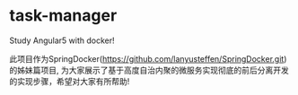 # task-manager
Study Angular5 with docker!

此项目作为SpringDocker(https://github.com/lanyusteffen/SpringDocker.git)的姊妹篇项目, 为大家展示了基于高度自治内聚的微服务实现彻底的前后分离开发的实现步骤，希望对大家有所帮助!